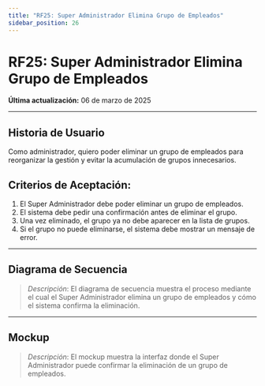 ```yaml
---
title: "RF25: Super Administrador Elimina Grupo de Empleados"  
sidebar_position: 26
---
```


# RF25: Super Administrador Elimina Grupo de Empleados  

**Última actualización:** 06 de marzo de 2025  

---

## Historia de Usuario  

Como administrador, quiero poder eliminar un grupo de empleados para reorganizar la gestión y evitar la acumulación de grupos innecesarios.


## **Criterios de Aceptación:**  

1. El Super Administrador debe poder eliminar un grupo de empleados.  
2. El sistema debe pedir una confirmación antes de eliminar el grupo.  
3. Una vez eliminado, el grupo ya no debe aparecer en la lista de grupos.  
4. Si el grupo no puede eliminarse, el sistema debe mostrar un mensaje de error.  

---

## **Diagrama de Secuencia**  

> *Descripción*: El diagrama de secuencia muestra el proceso mediante el cual el Super Administrador elimina un grupo de empleados y cómo el sistema confirma la eliminación.  

---

## **Mockup**  

> *Descripción*: El mockup muestra la interfaz donde el Super Administrador puede confirmar la eliminación de un grupo de empleados.  
